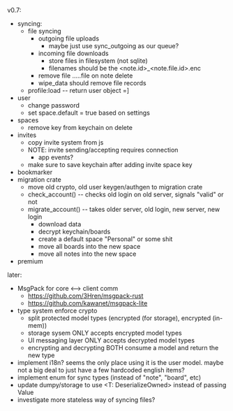 v0.7:
- syncing:
  - file syncing
    - outgoing file uploads
      - maybe just use sync_outgoing as our queue?
    - incoming file downloads
      - store files in filesystem (not sqlite)
      - filenames should be the <note.id>_<note.file.id>.enc
    - remove file .....file on note delete
    - wipe_data should remove file records
  - profile:load -- return user object =]
- user
  - change password
  - set space.default = true based on settings
- spaces
  - remove key from keychain on delete
- invites
  - copy invite system from js
  - NOTE: invite sending/accepting requires connection
    - app events?
  - make sure to save keychain after adding invite space key
- bookmarker
- migration crate
  - move old crypto, old user keygen/authgen to migration crate
  - check_account() -- checks old login on old server, signals "valid" or not
  - migrate_account() -- takes older server, old login, new server, new login
    - download data
	- decrypt keychain/boards
	- create a default space "Personal" or some shit
	- move all boards into the new space
	- move all notes into the new space
- premium

later:
- MsgPack for core <--> client comm
  - https://github.com/3Hren/msgpack-rust
  - https://github.com/kawanet/msgpack-lite
- type system enforce crypto
  - split protected model types (encrypted (for storage), encrypted (in-mem))
  - storage sysem ONLY accepts encrypted model types
  - UI messaging layer ONLY accepts decrypted model types
  - encrypting and decrypting BOTH consume a model and return the new type
- implement i18n? seems the only place using it is the user model. maybe not a
  big deal to just have a few hardcoded english items?
- implement enum for sync types (instead of "note", "board", etc)
- update dumpy/storage to use <T: DeserializeOwned> instead of passing Value
- investigate more stateless way of syncing files?

